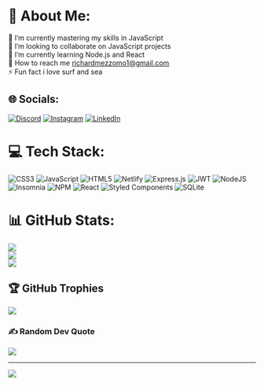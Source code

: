 # 💫 About Me:
🔭 I’m currently mastering my skills in JavaScript<br>🤝 I’m looking to collaborate on JavaScript projects<br>🌱 I’m currently learning Node.js and React<br>💬 How to reach me richardmezzomo1@gmail.com<br>⚡ Fun fact i love surf and sea


## 🌐 Socials:
[![Discord](https://img.shields.io/badge/Discord-%237289DA.svg?logo=discord&logoColor=white)](https://discord.gg/Rixar#9907) [![Instagram](https://img.shields.io/badge/Instagram-%23E4405F.svg?logo=Instagram&logoColor=white)](https://instagram.com/richardbmezzomo) [![LinkedIn](https://img.shields.io/badge/LinkedIn-%230077B5.svg?logo=linkedin&logoColor=white)](https://linkedin.com/in/richardbmezzomo) 

# 💻 Tech Stack:
![CSS3](https://img.shields.io/badge/css3-%231572B6.svg?style=for-the-badge&logo=css3&logoColor=white) ![JavaScript](https://img.shields.io/badge/javascript-%23323330.svg?style=for-the-badge&logo=javascript&logoColor=%23F7DF1E) ![HTML5](https://img.shields.io/badge/html5-%23E34F26.svg?style=for-the-badge&logo=html5&logoColor=white) ![Netlify](https://img.shields.io/badge/netlify-%23000000.svg?style=for-the-badge&logo=netlify&logoColor=#00C7B7) ![Express.js](https://img.shields.io/badge/express.js-%23404d59.svg?style=for-the-badge&logo=express&logoColor=%2361DAFB) ![JWT](https://img.shields.io/badge/JWT-black?style=for-the-badge&logo=JSON%20web%20tokens) ![NodeJS](https://img.shields.io/badge/node.js-6DA55F?style=for-the-badge&logo=node.js&logoColor=white) ![Insomnia](https://img.shields.io/badge/Insomnia-black?style=for-the-badge&logo=insomnia&logoColor=5849BE) ![NPM](https://img.shields.io/badge/NPM-%23000000.svg?style=for-the-badge&logo=npm&logoColor=white) ![React](https://img.shields.io/badge/react-%2320232a.svg?style=for-the-badge&logo=react&logoColor=%2361DAFB) ![Styled Components](https://img.shields.io/badge/styled--components-DB7093?style=for-the-badge&logo=styled-components&logoColor=white) ![SQLite](https://img.shields.io/badge/sqlite-%2307405e.svg?style=for-the-badge&logo=sqlite&logoColor=white)
# 📊 GitHub Stats:
![](https://github-readme-stats.vercel.app/api?username=richardmezzomo&theme=dracula&hide_border=false&include_all_commits=true&count_private=true)<br/>
![](https://github-readme-streak-stats.herokuapp.com/?user=richardmezzomo&theme=dracula&hide_border=false)<br/>
![](https://github-readme-stats.vercel.app/api/top-langs/?username=richardmezzomo&theme=dracula&hide_border=false&include_all_commits=true&count_private=true&layout=compact)

## 🏆 GitHub Trophies
![](https://github-profile-trophy.vercel.app/?username=richardmezzomo&theme=dracula&no-frame=true&no-bg=false&margin-w=4)

### ✍️ Random Dev Quote
![](https://quotes-github-readme.vercel.app/api?type=horizontal&theme=radical)

---
[![](https://visitcount.itsvg.in/api?id=richardmezzomo&icon=2&color=0)](https://visitcount.itsvg.in)

<!-- Proudly created with GPRM ( https://gprm.itsvg.in ) -->
